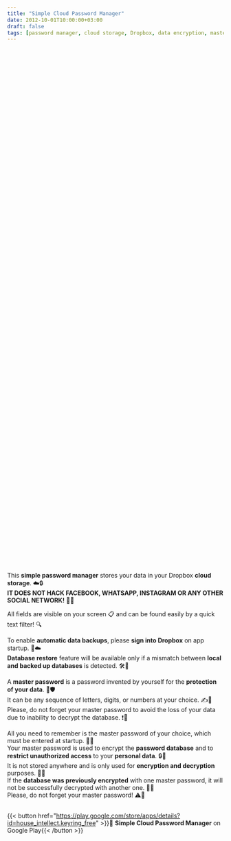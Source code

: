 ```yaml
---
title: "Simple Cloud Password Manager"
date: 2012-10-01T10:00:00+03:00
draft: false
tags: [password manager, cloud storage, Dropbox, data encryption, master password, automatic backups, database restore, personal data protection]
---
```


<script src="/photo.js" async></script> 
<div id="laptop" style="height: 600px; width:100%" class="pa-carousel-widget" 
  data-link="https://photos.app.goo.gl/aPG7MyiDnP7Hbffy6"
  data-title=""
  data-description="Business logic of Simple Cloud Password Manager Android app"
  data-background-color="#232427">
    <object data="https://lh3.googleusercontent.com/pw/AP1GczMaApWCZbCS3qKcFqHG8gpBUfvMgdhKq1q0p8v0WlK_8h7FhfSG9QB465EPyM8Q6Le0lYWoUoLI4Rr6Z9cXHV3kYDZxZyDtrs_rfsZ2dKJ9HyuDI8LAklrTBcM59uHnfbqLSNkkEjjKhvjGdJiQWAWQ4A=w1400-h900-s-no-gm?authuser=0"></object>
    <object data="https://lh3.googleusercontent.com/pw/AP1GczMki8Aa-UkG3M3Qcz05u3yg9Nbp5i9z9EupAG3cZgqNrslDLx0y6YwJU9TqgWV9WnmKZd541GZohfDAnGyL-PgdKL2mYCoAXqPVxcFBzKUGoS2g9dEaagm_KQQLwKnZB0mVtbkyhvgRh6FdDQB6YWYoLQ=w1400-h900-s-no-gm?authuser=0"></object>
    <object data="https://lh3.googleusercontent.com/pw/AP1GczMixlZMr8SibsSTzyRSweCodijSRIvikFiXIq1h0kV8sn67hziXN74UDK2_8SsTU8ViAPyl9vLRxSu5F6MKpMc5LRVAyU_cMKedKBX_xFTn34ZFXF95LOuzfTgtnDyYsfgx7OutXQM9nVKjUr5-6e6NcA=w1400-h900-s-no-gm?authuser=0"></object>
    <object data="https://lh3.googleusercontent.com/pw/AP1GczO8zVCmKqS6y2G_r2vo7xlAhuNQfujaP3aXb8hccsX763GEX-5A9WnfnDJCSc0REOKov4QETJyxDGrG1bHyXMHzBAGCQKV20OauQvHVL2lBI2JFkRKzdNqNoqzA_rVo7Z_V3BhHkAqF7pgvkcWbka4SLw=w1400-h900-s-no-gm?authuser=0"></object>
</div>
<script src="/photo.js" async></script> 
<div id="mobile" style="height: 600px; width:100%" class="pa-carousel-widget" 
  data-link="https://photos.app.goo.gl/aPG7MyiDnP7Hbffy6"
  data-title=""
  data-description="Business logic of Simple Cloud Password Manager Android app"
  data-background-color="#232427">
    <object data="https://lh3.googleusercontent.com/pw/AP1GczOkxTPsbqyMHsWUbGXB9_FEUKLOWzuWSJdFlWFl6a7ZAcoVbNC3nrvbyqomY942obHMykdeqPFU_SUnLBelSrUnpxMEMNHcjMJrCChuWHqv3npMrNnLhNFCwpcfcUnxDWIISBo5h8j4ZD6PRHGdoa5Dng=w893-h1700-s-no-gm?authuser=0"></object>
    <object data="https://lh3.googleusercontent.com/pw/AP1GczPJR6H7s193RQdpaUK95rRPbF3J5IHCOzFkpYN3ZrzFHDnEkLxarwRMuNDnMhz2VeAUk_8bB8Qf-nvyXW8eifLXG6qlLJeae7mFitRqKzBx-J4ismxkyJb0U6EGSz9C78mjckCI4Vw4FpTYCOZMbDJzhg=w893-h1700-s-no-gm?authuser=0"></object>
    <object data="https://lh3.googleusercontent.com/pw/AP1GczPqvyhNxWbe7rHKlt_By2P7FGY2272ijYJzzDM4cElNuBaznAHD-IG45fwDVVTr0FInIIgZElQPlVYpWEXUiE0uoCYV_oQiowizAkWGRFJuZiH6xld1If6RgQcmN7y8RqoPMc7TQPVICRcYuyN_w4JlZQ=w893-h1700-s-no-gm?authuser=0"></object>
    <object data="https://lh3.googleusercontent.com/pw/AP1GczPk-ZxEda_cX6Tx7W1HG2at0zDAH9aL520nSI8Fz_MvtAkz63_T4CROd7YMJze0ekus5Y5FLeG4SvnEVvvqzuVj-y8grmaPweAoBSiASoMkPXiF5moGpoPeD-xkHW1qkn4cmR7w8SRHGgfcfzhhlpbfAQ=w893-h1700-s-no-gm?authuser=0"></object>
</div>

This **simple password manager** stores your data in your Dropbox **cloud storage**. ☁️🔒  
**IT DOES NOT HACK FACEBOOK, WHATSAPP, INSTAGRAM OR ANY OTHER SOCIAL NETWORK!** 🚫📱  

All fields are visible on your screen 📋 and can be found easily by a quick text filter! 🔍  

To enable **automatic data backups**, please **sign into Dropbox** on app startup. 🔄☁️  
**Database restore** feature will be available only if a mismatch between **local and backed up databases** is detected. 🛠️📂  

A **master password** is a password invented by yourself for the **protection of your data**. 🔑🛡️  
It can be any sequence of letters, digits, or numbers at your choice. ✍️🔢  
Please, do not forget your master password to avoid the loss of your data due to inability to decrypt the database. ❗💾  

All you need to remember is the master password of your choice, which must be entered at startup. 🧠🔑  
Your master password is used to encrypt the **password database** and to **restrict unauthorized access** to your **personal data**. 🔒👤  
It is not stored anywhere and is only used for **encryption and decryption** purposes. 🔐🔄  
If the **database was previously encrypted** with one master password, it will not be successfully decrypted with another one. 🚫🔑  
Please, do not forget your master password! ⚠️🧠  

<br/>{{< button href="https://play.google.com/store/apps/details?id=house_intellect.keyring_free"  >}}📲 <b>Simple Cloud Password Manager</b> on Google Play{{< /button >}}


